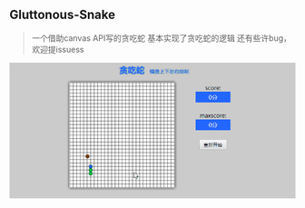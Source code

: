 ## Gluttonous-Snake

> 一个借助canvas API写的贪吃蛇 基本实现了贪吃蛇的逻辑
还有些许bug，欢迎提issuess

![snake-game](https://raw.githubusercontent.com/Yangfan2016/PicBed/master/Blog/snake-game.gif)
